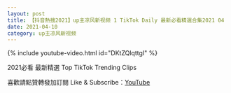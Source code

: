 ```yaml
---
layout: post
title: 【抖音熱搜2021】up主凉风新视频 1 TikTok Daily 最新必看精選合集2021 04 10
date: 2021-04-10
category: up主凉风新视频
---
```


{% include youtube-video.html id="DKtZQlqttgI" %}

2021必看 最新精選 Top TikTok Trending Clips

喜歡請點贊轉發加訂閱 Like & Subscribe：[YouTube](https://www.youtube.com/channel/UCAoR7VcanIPd04uEq_GIylA/videos)

